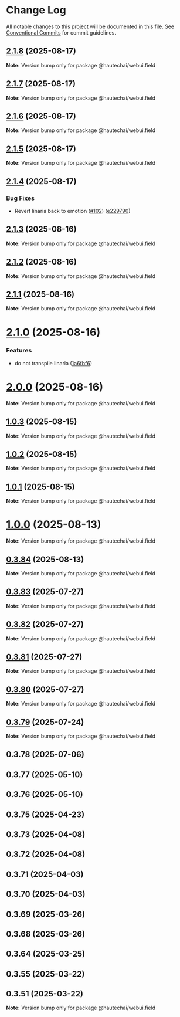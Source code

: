 # Change Log

All notable changes to this project will be documented in this file.
See [Conventional Commits](https://conventionalcommits.org) for commit guidelines.

## [2.1.8](https://github.com/HautechAI/webui/compare/@hautechai/webui.field@2.1.7...@hautechai/webui.field@2.1.8) (2025-08-17)

**Note:** Version bump only for package @hautechai/webui.field

## [2.1.7](https://github.com/HautechAI/webui/compare/@hautechai/webui.field@2.1.6...@hautechai/webui.field@2.1.7) (2025-08-17)

**Note:** Version bump only for package @hautechai/webui.field

## [2.1.6](https://github.com/HautechAI/webui/compare/@hautechai/webui.field@2.1.5...@hautechai/webui.field@2.1.6) (2025-08-17)

**Note:** Version bump only for package @hautechai/webui.field

## [2.1.5](https://github.com/HautechAI/webui/compare/@hautechai/webui.field@2.1.4...@hautechai/webui.field@2.1.5) (2025-08-17)

**Note:** Version bump only for package @hautechai/webui.field

## [2.1.4](https://github.com/HautechAI/webui/compare/@hautechai/webui.field@2.1.3...@hautechai/webui.field@2.1.4) (2025-08-17)

### Bug Fixes

- Revert linaria back to emotion ([#102](https://github.com/HautechAI/webui/issues/102)) ([e229790](https://github.com/HautechAI/webui/commit/e229790dae8eba4b3037bbe41365e5a73ab7f6dc))

## [2.1.3](https://github.com/HautechAI/webui/compare/@hautechai/webui.field@2.1.2...@hautechai/webui.field@2.1.3) (2025-08-16)

**Note:** Version bump only for package @hautechai/webui.field

## [2.1.2](https://github.com/HautechAI/webui/compare/@hautechai/webui.field@2.1.1...@hautechai/webui.field@2.1.2) (2025-08-16)

**Note:** Version bump only for package @hautechai/webui.field

## [2.1.1](https://github.com/HautechAI/webui/compare/@hautechai/webui.field@2.1.0...@hautechai/webui.field@2.1.1) (2025-08-16)

**Note:** Version bump only for package @hautechai/webui.field

# [2.1.0](https://github.com/HautechAI/webui/compare/@hautechai/webui.field@1.0.3...@hautechai/webui.field@2.1.0) (2025-08-16)

### Features

- do not transpile linaria ([1a6fbf6](https://github.com/HautechAI/webui/commit/1a6fbf6353a0e5028040006b5045170cf83f1ba0))

# [2.0.0](https://github.com/HautechAI/webui/compare/@hautechai/webui.field@1.0.3...@hautechai/webui.field@2.0.0) (2025-08-16)

**Note:** Version bump only for package @hautechai/webui.field

## [1.0.3](https://github.com/HautechAI/webui/compare/@hautechai/webui.field@1.0.2...@hautechai/webui.field@1.0.3) (2025-08-15)

**Note:** Version bump only for package @hautechai/webui.field

## [1.0.2](https://github.com/HautechAI/webui/compare/@hautechai/webui.field@1.0.1...@hautechai/webui.field@1.0.2) (2025-08-15)

**Note:** Version bump only for package @hautechai/webui.field

## [1.0.1](https://github.com/HautechAI/webui/compare/@hautechai/webui.field@1.0.0...@hautechai/webui.field@1.0.1) (2025-08-15)

**Note:** Version bump only for package @hautechai/webui.field

# [1.0.0](https://github.com/HautechAI/webui/compare/@hautechai/webui.field@0.3.84...@hautechai/webui.field@1.0.0) (2025-08-13)

**Note:** Version bump only for package @hautechai/webui.field

## [0.3.84](https://github.com/HautechAI/webui/compare/@hautechai/webui.field@0.3.83...@hautechai/webui.field@0.3.84) (2025-08-13)

**Note:** Version bump only for package @hautechai/webui.field

## [0.3.83](https://github.com/HautechAI/webui/compare/@hautechai/webui.field@0.3.82...@hautechai/webui.field@0.3.83) (2025-07-27)

**Note:** Version bump only for package @hautechai/webui.field

## [0.3.82](https://github.com/HautechAI/webui/compare/@hautechai/webui.field@0.3.81...@hautechai/webui.field@0.3.82) (2025-07-27)

**Note:** Version bump only for package @hautechai/webui.field

## [0.3.81](https://github.com/HautechAI/webui/compare/@hautechai/webui.field@0.3.80...@hautechai/webui.field@0.3.81) (2025-07-27)

**Note:** Version bump only for package @hautechai/webui.field

## [0.3.80](https://github.com/HautechAI/webui/compare/@hautechai/webui.field@0.3.79...@hautechai/webui.field@0.3.80) (2025-07-27)

**Note:** Version bump only for package @hautechai/webui.field

## [0.3.79](https://github.com/HautechAI/webui/compare/@hautechai/webui.field@0.3.78...@hautechai/webui.field@0.3.79) (2025-07-24)

**Note:** Version bump only for package @hautechai/webui.field

## 0.3.78 (2025-07-06)

## 0.3.77 (2025-05-10)

## 0.3.76 (2025-05-10)

## 0.3.75 (2025-04-23)

## 0.3.73 (2025-04-08)

## 0.3.72 (2025-04-08)

## 0.3.71 (2025-04-03)

## 0.3.70 (2025-04-03)

## 0.3.69 (2025-03-26)

## 0.3.68 (2025-03-26)

## 0.3.64 (2025-03-25)

## 0.3.55 (2025-03-22)

## 0.3.51 (2025-03-22)

**Note:** Version bump only for package @hautechai/webui.field
